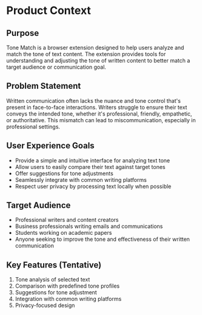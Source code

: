 # Product Context

## Purpose

Tone Match is a browser extension designed to help users analyze and match the tone of text content. The extension provides tools for understanding and adjusting the tone of written content to better match a target audience or communication goal.

## Problem Statement

Written communication often lacks the nuance and tone control that's present in face-to-face interactions. Writers struggle to ensure their text conveys the intended tone, whether it's professional, friendly, empathetic, or authoritative. This mismatch can lead to miscommunication, especially in professional settings.

## User Experience Goals

- Provide a simple and intuitive interface for analyzing text tone
- Allow users to easily compare their text against target tones
- Offer suggestions for tone adjustments
- Seamlessly integrate with common writing platforms
- Respect user privacy by processing text locally when possible

## Target Audience

- Professional writers and content creators
- Business professionals writing emails and communications
- Students working on academic papers
- Anyone seeking to improve the tone and effectiveness of their written communication

## Key Features (Tentative)

1. Tone analysis of selected text
2. Comparison with predefined tone profiles
3. Suggestions for tone adjustment
4. Integration with common writing platforms
5. Privacy-focused design
